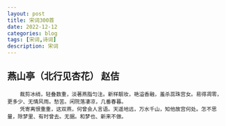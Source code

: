 ```yaml
---
layout: post
title: 宋词300首
date: 2022-12-12
categories: blog
tags: [宋词,诗词]
description: 宋词
---
```





## 燕山亭（北行见杏花） 赵佶
```
    裁剪冰绡，轻叠数重，淡著燕脂匀注。新样靓妆，艳溢香融，羞杀蕊珠宫女。易得凋零，更多少、无情风雨。愁苦。闲院落凄凉，几番春暮。
    凭寄离恨重重，这双燕，何曾会人言语。天遥地远，万水千山，知他故宫何处。怎不思量，除梦里、有时曾去。无据。和梦也、新来不做。
```